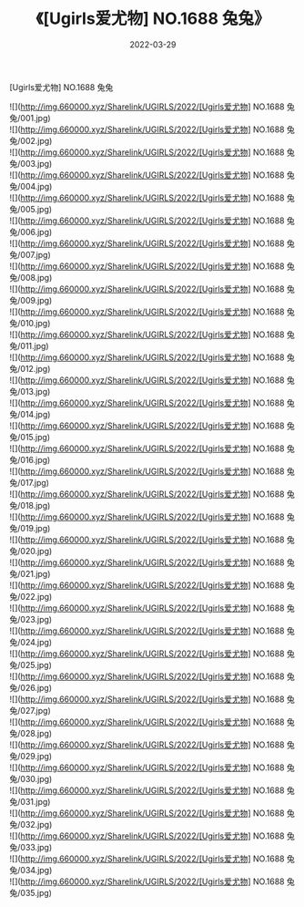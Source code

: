 ﻿---
layout: post
title:  《[Ugirls爱尤物] NO.1688 兔兔》
date:   2022-03-29
img: http://img.660000.xyz/Sharelink/UGIRLS/2022/[Ugirls爱尤物] NO.1688 兔兔/000.jpg
categories: [美女, 清纯, 唯美]
---

[Ugirls爱尤物] NO.1688 兔兔

 ![](http://img.660000.xyz/Sharelink/UGIRLS/2022/[Ugirls爱尤物] NO.1688 兔兔/001.jpg) <br>![](http://img.660000.xyz/Sharelink/UGIRLS/2022/[Ugirls爱尤物] NO.1688 兔兔/002.jpg) <br>![](http://img.660000.xyz/Sharelink/UGIRLS/2022/[Ugirls爱尤物] NO.1688 兔兔/003.jpg) <br>![](http://img.660000.xyz/Sharelink/UGIRLS/2022/[Ugirls爱尤物] NO.1688 兔兔/004.jpg) <br>![](http://img.660000.xyz/Sharelink/UGIRLS/2022/[Ugirls爱尤物] NO.1688 兔兔/005.jpg) <br>![](http://img.660000.xyz/Sharelink/UGIRLS/2022/[Ugirls爱尤物] NO.1688 兔兔/006.jpg) <br>![](http://img.660000.xyz/Sharelink/UGIRLS/2022/[Ugirls爱尤物] NO.1688 兔兔/007.jpg) <br>![](http://img.660000.xyz/Sharelink/UGIRLS/2022/[Ugirls爱尤物] NO.1688 兔兔/008.jpg) <br>![](http://img.660000.xyz/Sharelink/UGIRLS/2022/[Ugirls爱尤物] NO.1688 兔兔/009.jpg) <br>![](http://img.660000.xyz/Sharelink/UGIRLS/2022/[Ugirls爱尤物] NO.1688 兔兔/010.jpg) <br>![](http://img.660000.xyz/Sharelink/UGIRLS/2022/[Ugirls爱尤物] NO.1688 兔兔/011.jpg) <br>![](http://img.660000.xyz/Sharelink/UGIRLS/2022/[Ugirls爱尤物] NO.1688 兔兔/012.jpg) <br>![](http://img.660000.xyz/Sharelink/UGIRLS/2022/[Ugirls爱尤物] NO.1688 兔兔/013.jpg) <br>![](http://img.660000.xyz/Sharelink/UGIRLS/2022/[Ugirls爱尤物] NO.1688 兔兔/014.jpg) <br>![](http://img.660000.xyz/Sharelink/UGIRLS/2022/[Ugirls爱尤物] NO.1688 兔兔/015.jpg) <br>![](http://img.660000.xyz/Sharelink/UGIRLS/2022/[Ugirls爱尤物] NO.1688 兔兔/016.jpg) <br>![](http://img.660000.xyz/Sharelink/UGIRLS/2022/[Ugirls爱尤物] NO.1688 兔兔/017.jpg) <br>![](http://img.660000.xyz/Sharelink/UGIRLS/2022/[Ugirls爱尤物] NO.1688 兔兔/018.jpg) <br>![](http://img.660000.xyz/Sharelink/UGIRLS/2022/[Ugirls爱尤物] NO.1688 兔兔/019.jpg) <br>![](http://img.660000.xyz/Sharelink/UGIRLS/2022/[Ugirls爱尤物] NO.1688 兔兔/020.jpg) <br>![](http://img.660000.xyz/Sharelink/UGIRLS/2022/[Ugirls爱尤物] NO.1688 兔兔/021.jpg) <br>![](http://img.660000.xyz/Sharelink/UGIRLS/2022/[Ugirls爱尤物] NO.1688 兔兔/022.jpg) <br>![](http://img.660000.xyz/Sharelink/UGIRLS/2022/[Ugirls爱尤物] NO.1688 兔兔/023.jpg) <br>![](http://img.660000.xyz/Sharelink/UGIRLS/2022/[Ugirls爱尤物] NO.1688 兔兔/024.jpg) <br>![](http://img.660000.xyz/Sharelink/UGIRLS/2022/[Ugirls爱尤物] NO.1688 兔兔/025.jpg) <br>![](http://img.660000.xyz/Sharelink/UGIRLS/2022/[Ugirls爱尤物] NO.1688 兔兔/026.jpg) <br>![](http://img.660000.xyz/Sharelink/UGIRLS/2022/[Ugirls爱尤物] NO.1688 兔兔/027.jpg) <br>![](http://img.660000.xyz/Sharelink/UGIRLS/2022/[Ugirls爱尤物] NO.1688 兔兔/028.jpg) <br>![](http://img.660000.xyz/Sharelink/UGIRLS/2022/[Ugirls爱尤物] NO.1688 兔兔/029.jpg) <br>![](http://img.660000.xyz/Sharelink/UGIRLS/2022/[Ugirls爱尤物] NO.1688 兔兔/030.jpg) <br>![](http://img.660000.xyz/Sharelink/UGIRLS/2022/[Ugirls爱尤物] NO.1688 兔兔/031.jpg) <br>![](http://img.660000.xyz/Sharelink/UGIRLS/2022/[Ugirls爱尤物] NO.1688 兔兔/032.jpg) <br>![](http://img.660000.xyz/Sharelink/UGIRLS/2022/[Ugirls爱尤物] NO.1688 兔兔/033.jpg) <br>![](http://img.660000.xyz/Sharelink/UGIRLS/2022/[Ugirls爱尤物] NO.1688 兔兔/034.jpg) <br>![](http://img.660000.xyz/Sharelink/UGIRLS/2022/[Ugirls爱尤物] NO.1688 兔兔/035.jpg) <br>